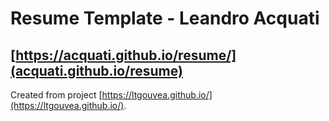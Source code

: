 # Resume Template - Leandro Acquati

## [https://acquati.github.io/resume/](acquati.github.io/resume)

Created from project [https://ltgouvea.github.io/](https://ltgouvea.github.io/).
